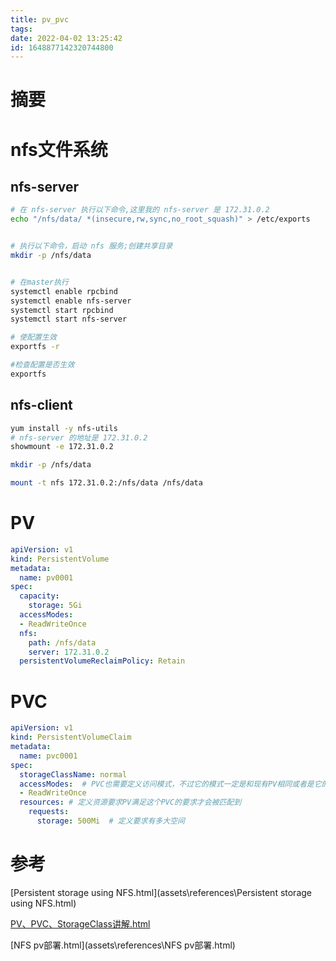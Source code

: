 ```yaml
---
title: pv_pvc
tags: 
date: 2022-04-02 13:25:42
id: 1648877142320744800
---
```

# 摘要

# nfs文件系统

## nfs-server

```sh
# 在 nfs-server 执行以下命令,这里我的 nfs-server 是 172.31.0.2
echo "/nfs/data/ *(insecure,rw,sync,no_root_squash)" > /etc/exports


# 执行以下命令，启动 nfs 服务;创建共享目录
mkdir -p /nfs/data


# 在master执行
systemctl enable rpcbind
systemctl enable nfs-server
systemctl start rpcbind
systemctl start nfs-server

# 使配置生效
exportfs -r

#检查配置是否生效
exportfs

```

## nfs-client

```sh
yum install -y nfs-utils
# nfs-server 的地址是 172.31.0.2
showmount -e 172.31.0.2 

mkdir -p /nfs/data

mount -t nfs 172.31.0.2:/nfs/data /nfs/data

```

# PV

```yaml
apiVersion: v1
kind: PersistentVolume
metadata:
  name: pv0001 
spec:
  capacity:
    storage: 5Gi 
  accessModes:
  - ReadWriteOnce 
  nfs: 
    path: /nfs/data
    server: 172.31.0.2
  persistentVolumeReclaimPolicy: Retain 
```

# PVC

```yaml
apiVersion: v1
kind: PersistentVolumeClaim
metadata:
  name: pvc0001
spec:
  storageClassName: normal
  accessModes:  # PVC也需要定义访问模式，不过它的模式一定是和现有PV相同或者是它的子集，否则匹配不到PV
  - ReadWriteOnce
  resources: # 定义资源要求PV满足这个PVC的要求才会被匹配到
    requests:
      storage: 500Mi  # 定义要求有多大空间
```







# 参考

 [Persistent storage using NFS.html](assets\references\Persistent storage using NFS.html) 

 [PV、PVC、StorageClass讲解.html](assets\references\PV、PVC、StorageClass讲解.html) 

 [NFS pv部署.html](assets\references\NFS pv部署.html) 



